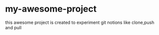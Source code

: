 # my-awesome-project

this awesome project is created to experiment git notions like clone,push and pull
